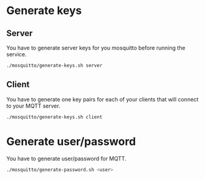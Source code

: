 # Generate keys
## Server
You have to generate server keys for you mosquitto before running the service.
```bash
./mosquitto/generate-keys.sh server
```

## Client
You have to generate one key pairs for each of your clients that will connect to your MQTT server.

```bash
./mosquitto/generate-keys.sh client
```

# Generate user/password
You have to generate user/password for MQTT.

```bash
./mosquitto/generate-password.sh <user>
```
